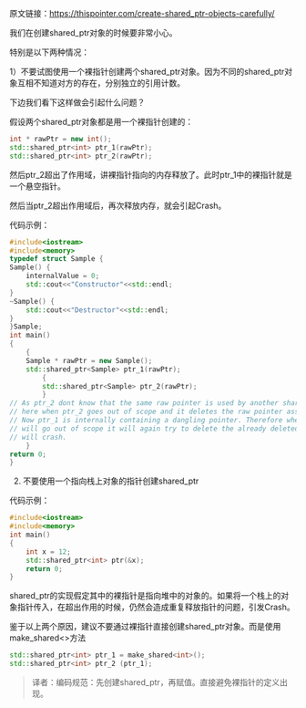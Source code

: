 原文链接：https://thispointer.com/create-shared_ptr-objects-carefully/



我们在创建shared_ptr对象的时候要非常小心。



特别是以下两种情况：

1）不要试图使用一个裸指针创建两个shared_ptr对象。因为不同的shared_ptr对象互相不知道对方的存在，分别独立的引用计数。

下边我们看下这样做会引起什么问题？

假设两个shared_ptr对象都是用一个裸指针创建的：

```c++
int * rawPtr = new int();
std::shared_ptr<int> ptr_1(rawPtr);
std::shared_ptr<int> ptr_2(rawPtr);
```

然后ptr_2超出了作用域，讲裸指针指向的内存释放了。此时ptr_1中的裸指针就是一个悬空指针。

然后当ptr_2超出作用域后，再次释放内存，就会引起Crash。

代码示例：

```c++
#include<iostream>
#include<memory>
typedef struct Sample {
Sample() {
    internalValue = 0;
    std::cout<<"Constructor"<<std::endl;
}
~Sample() {
    std::cout<<"Destructor"<<std::endl;
}
}Sample;
int main()
{
    {
    Sample * rawPtr = new Sample();
    std::shared_ptr<Sample> ptr_1(rawPtr);
        {
        std::shared_ptr<Sample> ptr_2(rawPtr);
        }
// As ptr_2 dont know that the same raw pointer is used by another shared_ptr i.e. ptr_1, therefore
// here when ptr_2 goes out of scope and it deletes the raw pointer associated with it.
// Now ptr_1 is internally containing a dangling pointer. Therefore when we it
// will go out of scope it will again try to delete the already deleted raw pointer and application
// will crash.
    }
return 0;
}
```



2) 不要使用一个指向栈上对象的指针创建shared_ptr

代码示例：

```c++
#include<iostream>
#include<memory>
int main()
{
	int x = 12;
	std::shared_ptr<int> ptr(&x);
	return 0;
}
```

shared_ptr的实现假定其中的裸指针是指向堆中的对象的。如果将一个栈上的对象指针传入，在超出作用的时候，仍然会造成重复释放指针的问题，引发Crash。



鉴于以上两个原因，建议不要通过裸指针直接创建shared_ptr对象。而是使用make_shared<>方法

```c++
std::shared_ptr<int> ptr_1 = make_shared<int>();
std::shared_ptr<int> ptr_2 (ptr_1);
```



> 译者：编码规范：先创建shared_ptr，再赋值。直接避免裸指针的定义出现。



